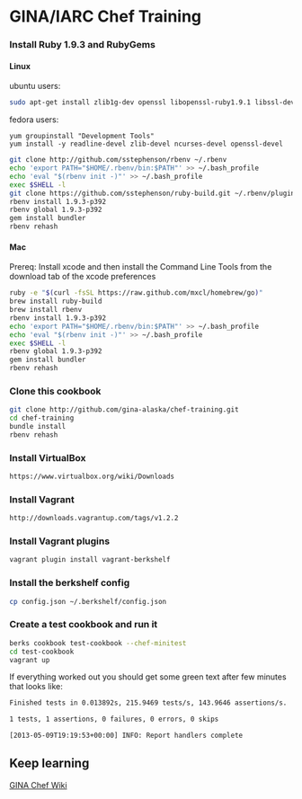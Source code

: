 GINA/IARC Chef Training
==================

### Install Ruby 1.9.3 and RubyGems

#### Linux

ubuntu users:
```bash
sudo apt-get install zlib1g-dev openssl libopenssl-ruby1.9.1 libssl-dev libruby1.9.1 libreadline-dev git-core
```
fedora users:
```
yum groupinstall "Development Tools"
yum install -y readline-devel zlib-devel ncurses-devel openssl-devel
```

```bash
git clone http://github.com/sstephenson/rbenv ~/.rbenv
echo 'export PATH="$HOME/.rbenv/bin:$PATH"' >> ~/.bash_profile
echo 'eval "$(rbenv init -)"' >> ~/.bash_profile
exec $SHELL -l
git clone https://github.com/sstephenson/ruby-build.git ~/.rbenv/plugins/ruby-build
rbenv install 1.9.3-p392
rbenv global 1.9.3-p392
gem install bundler
rbenv rehash
```
#### Mac
Prereq: Install xcode and then install the Command Line Tools from the download tab of the xcode preferences
```bash
ruby -e "$(curl -fsSL https://raw.github.com/mxcl/homebrew/go)"
brew install ruby-build
brew install rbenv
rbenv install 1.9.3-p392
echo 'export PATH="$HOME/.rbenv/bin:$PATH"' >> ~/.bash_profile
echo 'eval "$(rbenv init -)"' >> ~/.bash_profile
exec $SHELL -l
rbenv global 1.9.3-p392
gem install bundler
rbenv rehash
``` 

### Clone this cookbook
```bash
git clone http://github.com/gina-alaska/chef-training.git
cd chef-training
bundle install
rbenv rehash
```

### Install VirtualBox
```bash
https://www.virtualbox.org/wiki/Downloads
```

### Install Vagrant
```bash
http://downloads.vagrantup.com/tags/v1.2.2
```

### Install Vagrant plugins
```bash
vagrant plugin install vagrant-berkshelf
```

### Install the berkshelf config
```bash
cp config.json ~/.berkshelf/config.json
```

### Create a test cookbook and run it
```bash
berks cookbook test-cookbook --chef-minitest
cd test-cookbook
vagrant up
```

If everything worked out you should get some green text after few minutes that looks like:
```bash
Finished tests in 0.013892s, 215.9469 tests/s, 143.9646 assertions/s.

1 tests, 1 assertions, 0 failures, 0 errors, 0 skips

[2013-05-09T19:19:53+00:00] INFO: Report handlers complete
```


## Keep learning
[GINA Chef Wiki](https://github.com/gina-alaska/chef-training/wiki)

